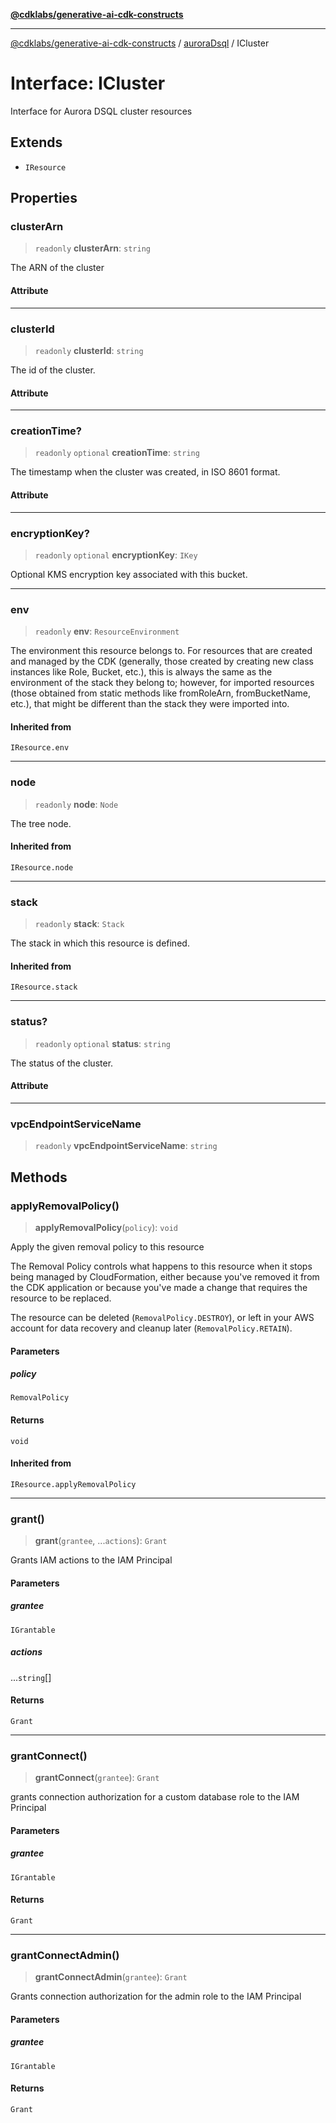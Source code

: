 [**@cdklabs/generative-ai-cdk-constructs**](../../../../README.md)

***

[@cdklabs/generative-ai-cdk-constructs](../../../../README.md) / [auroraDsql](../README.md) / ICluster

# Interface: ICluster

Interface for Aurora DSQL cluster resources

## Extends

- `IResource`

## Properties

### clusterArn

> `readonly` **clusterArn**: `string`

The ARN of the cluster

#### Attribute

***

### clusterId

> `readonly` **clusterId**: `string`

The id of the cluster.

#### Attribute

***

### creationTime?

> `readonly` `optional` **creationTime**: `string`

The timestamp when the cluster was created, in ISO 8601 format.

#### Attribute

***

### encryptionKey?

> `readonly` `optional` **encryptionKey**: `IKey`

Optional KMS encryption key associated with this bucket.

***

### env

> `readonly` **env**: `ResourceEnvironment`

The environment this resource belongs to.
For resources that are created and managed by the CDK
(generally, those created by creating new class instances like Role, Bucket, etc.),
this is always the same as the environment of the stack they belong to;
however, for imported resources
(those obtained from static methods like fromRoleArn, fromBucketName, etc.),
that might be different than the stack they were imported into.

#### Inherited from

`IResource.env`

***

### node

> `readonly` **node**: `Node`

The tree node.

#### Inherited from

`IResource.node`

***

### stack

> `readonly` **stack**: `Stack`

The stack in which this resource is defined.

#### Inherited from

`IResource.stack`

***

### status?

> `readonly` `optional` **status**: `string`

The status of the cluster.

#### Attribute

***

### vpcEndpointServiceName

> `readonly` **vpcEndpointServiceName**: `string`

## Methods

### applyRemovalPolicy()

> **applyRemovalPolicy**(`policy`): `void`

Apply the given removal policy to this resource

The Removal Policy controls what happens to this resource when it stops
being managed by CloudFormation, either because you've removed it from the
CDK application or because you've made a change that requires the resource
to be replaced.

The resource can be deleted (`RemovalPolicy.DESTROY`), or left in your AWS
account for data recovery and cleanup later (`RemovalPolicy.RETAIN`).

#### Parameters

##### policy

`RemovalPolicy`

#### Returns

`void`

#### Inherited from

`IResource.applyRemovalPolicy`

***

### grant()

> **grant**(`grantee`, ...`actions`): `Grant`

Grants IAM actions to the IAM Principal

#### Parameters

##### grantee

`IGrantable`

##### actions

...`string`[]

#### Returns

`Grant`

***

### grantConnect()

> **grantConnect**(`grantee`): `Grant`

grants connection authorization for a custom database role to the IAM Principal

#### Parameters

##### grantee

`IGrantable`

#### Returns

`Grant`

***

### grantConnectAdmin()

> **grantConnectAdmin**(`grantee`): `Grant`

Grants connection authorization for the admin role to the IAM Principal

#### Parameters

##### grantee

`IGrantable`

#### Returns

`Grant`
